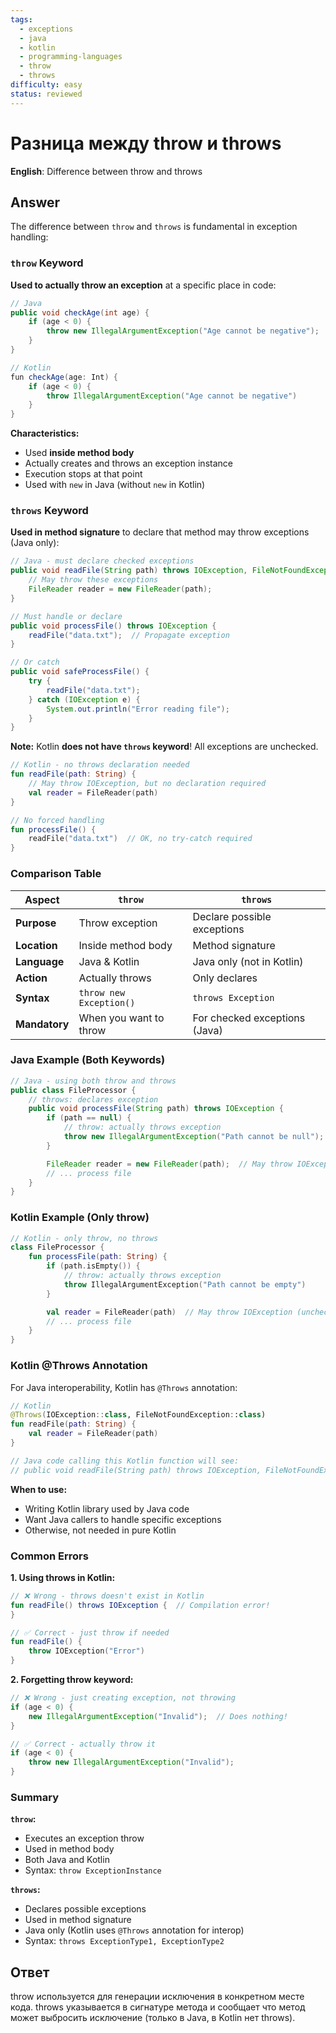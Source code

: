 ```yaml
---
tags:
  - exceptions
  - java
  - kotlin
  - programming-languages
  - throw
  - throws
difficulty: easy
status: reviewed
---
```


# Разница между throw и throws

**English**: Difference between throw and throws

## Answer

The difference between `throw` and `throws` is fundamental in exception handling:

### `throw` Keyword

**Used to actually throw an exception** at a specific place in code:

```java
// Java
public void checkAge(int age) {
    if (age < 0) {
        throw new IllegalArgumentException("Age cannot be negative");
    }
}

// Kotlin
fun checkAge(age: Int) {
    if (age < 0) {
        throw IllegalArgumentException("Age cannot be negative")
    }
}
```

**Characteristics:**
- Used **inside method body**
- Actually creates and throws an exception instance
- Execution stops at that point
- Used with `new` in Java (without `new` in Kotlin)

### `throws` Keyword

**Used in method signature** to declare that method may throw exceptions (Java only):

```java
// Java - must declare checked exceptions
public void readFile(String path) throws IOException, FileNotFoundException {
    // May throw these exceptions
    FileReader reader = new FileReader(path);
}

// Must handle or declare
public void processFile() throws IOException {
    readFile("data.txt");  // Propagate exception
}

// Or catch
public void safeProcessFile() {
    try {
        readFile("data.txt");
    } catch (IOException e) {
        System.out.println("Error reading file");
    }
}
```

**Note:** Kotlin **does not have `throws` keyword**! All exceptions are unchecked.

```kotlin
// Kotlin - no throws declaration needed
fun readFile(path: String) {
    // May throw IOException, but no declaration required
    val reader = FileReader(path)
}

// No forced handling
fun processFile() {
    readFile("data.txt")  // OK, no try-catch required
}
```

### Comparison Table

| Aspect | `throw` | `throws` |
|--------|---------|----------|
| **Purpose** | Throw exception | Declare possible exceptions |
| **Location** | Inside method body | Method signature |
| **Language** | Java & Kotlin | Java only (not in Kotlin) |
| **Action** | Actually throws | Only declares |
| **Syntax** | `throw new Exception()` | `throws Exception` |
| **Mandatory** | When you want to throw | For checked exceptions (Java) |

### Java Example (Both Keywords)

```java
// Java - using both throw and throws
public class FileProcessor {
    // throws: declares exception
    public void processFile(String path) throws IOException {
        if (path == null) {
            // throw: actually throws exception
            throw new IllegalArgumentException("Path cannot be null");
        }

        FileReader reader = new FileReader(path);  // May throw IOException
        // ... process file
    }
}
```

### Kotlin Example (Only throw)

```kotlin
// Kotlin - only throw, no throws
class FileProcessor {
    fun processFile(path: String) {
        if (path.isEmpty()) {
            // throw: actually throws exception
            throw IllegalArgumentException("Path cannot be empty")
        }

        val reader = FileReader(path)  // May throw IOException (unchecked)
        // ... process file
    }
}
```

### Kotlin @Throws Annotation

For Java interoperability, Kotlin has `@Throws` annotation:

```kotlin
// Kotlin
@Throws(IOException::class, FileNotFoundException::class)
fun readFile(path: String) {
    val reader = FileReader(path)
}

// Java code calling this Kotlin function will see:
// public void readFile(String path) throws IOException, FileNotFoundException
```

**When to use:**
- Writing Kotlin library used by Java code
- Want Java callers to handle specific exceptions
- Otherwise, not needed in pure Kotlin

### Common Errors

**1. Using throws in Kotlin:**
```kotlin
// ❌ Wrong - throws doesn't exist in Kotlin
fun readFile() throws IOException {  // Compilation error!
}

// ✅ Correct - just throw if needed
fun readFile() {
    throw IOException("Error")
}
```

**2. Forgetting throw keyword:**
```java
// ❌ Wrong - just creating exception, not throwing
if (age < 0) {
    new IllegalArgumentException("Invalid");  // Does nothing!
}

// ✅ Correct - actually throw it
if (age < 0) {
    throw new IllegalArgumentException("Invalid");
}
```

### Summary

**`throw`:**
- Executes an exception throw
- Used in method body
- Both Java and Kotlin
- Syntax: `throw ExceptionInstance`

**`throws`:**
- Declares possible exceptions
- Used in method signature
- Java only (Kotlin uses `@Throws` annotation for interop)
- Syntax: `throws ExceptionType1, ExceptionType2`

## Ответ

throw используется для генерации исключения в конкретном месте кода. throws указывается в сигнатуре метода и сообщает что метод может выбросить исключение (только в Java, в Kotlin нет throws).

